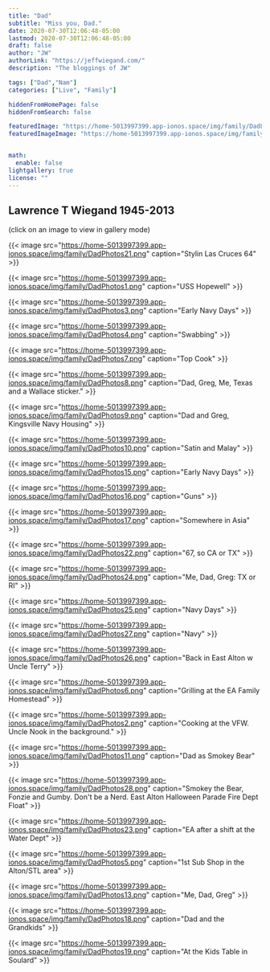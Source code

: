 ```yaml
---
title: "Dad"
subtitle: "Miss you, Dad."
date: 2020-07-30T12:06:48-05:00
lastmod: 2020-07-30T12:06:48-05:00
draft: false
author: "JW"
authorLink: "https://jeffwiegand.com/"
description: "The bloggings of JW"

tags: ["Dad","Nam"]
categories: ["Live", "Family"]

hiddenFromHomePage: false
hiddenFromSearch: false

featuredImage: "https://home-5013997399.app-ionos.space/img/family/DadLab.png"
featuredImageImage: "https://home-5013997399.app-ionos.space/img/family/DadLab.png"


math:
  enable: false
lightgallery: true
license: ""
---
```


## Lawrence T Wiegand 1945-2013

<!--more-->

(click on an image to view in gallery mode)

{{< image src="https://home-5013997399.app-ionos.space/img/family/DadPhotos21.png" caption="Stylin Las Cruces 64" >}}

{{< image src="https://home-5013997399.app-ionos.space/img/family/DadPhotos1.png" caption="USS Hopewell" >}}

{{< image src="https://home-5013997399.app-ionos.space/img/family/DadPhotos3.png" caption="Early Navy Days" >}}

{{< image src="https://home-5013997399.app-ionos.space/img/family/DadPhotos4.png" caption="Swabbing" >}}

{{< image src="https://home-5013997399.app-ionos.space/img/family/DadPhotos7.png" caption="Top Cook" >}}

{{< image src="https://home-5013997399.app-ionos.space/img/family/DadPhotos8.png" caption="Dad, Greg, Me, Texas and a Wallace sticker." >}}

{{< image src="https://home-5013997399.app-ionos.space/img/family/DadPhotos9.png" caption="Dad and Greg, Kingsville Navy Housing" >}}

{{< image src="https://home-5013997399.app-ionos.space/img/family/DadPhotos10.png" caption="Satin and Malay" >}}

{{< image src="https://home-5013997399.app-ionos.space/img/family/DadPhotos15.png" caption="Early Navy Days" >}}

{{< image src="https://home-5013997399.app-ionos.space/img/family/DadPhotos16.png" caption="Guns" >}}

{{< image src="https://home-5013997399.app-ionos.space/img/family/DadPhotos17.png" caption="Somewhere in Asia" >}}

{{< image src="https://home-5013997399.app-ionos.space/img/family/DadPhotos22.png" caption="67, so CA or TX" >}}

{{< image src="https://home-5013997399.app-ionos.space/img/family/DadPhotos24.png" caption="Me, Dad, Greg: TX or RI" >}}

{{< image src="https://home-5013997399.app-ionos.space/img/family/DadPhotos25.png" caption="Navy Days" >}}

{{< image src="https://home-5013997399.app-ionos.space/img/family/DadPhotos27.png" caption="Navy" >}}

{{< image src="https://home-5013997399.app-ionos.space/img/family/DadPhotos26.png" caption="Back in East Alton w Uncle Terry" >}}

{{< image src="https://home-5013997399.app-ionos.space/img/family/DadPhotos6.png" caption="Grilling at the EA Family Homestead" >}}

{{< image src="https://home-5013997399.app-ionos.space/img/family/DadPhotos2.png" caption="Cooking at the VFW. Uncle Nook in the background." >}}

{{< image src="https://home-5013997399.app-ionos.space/img/family/DadPhotos11.png" caption="Dad as Smokey Bear" >}}

{{< image src="https://home-5013997399.app-ionos.space/img/family/DadPhotos28.png" caption="Smokey the Bear, Fonzie and Gumby. Don't be a Nerd. East Alton Halloween Parade Fire Dept Float" >}}

{{< image src="https://home-5013997399.app-ionos.space/img/family/DadPhotos23.png" caption="EA after a shift at the Water Dept" >}}

{{< image src="https://home-5013997399.app-ionos.space/img/family/DadPhotos5.png" caption="1st Sub Shop in the Alton/STL area" >}}

{{< image src="https://home-5013997399.app-ionos.space/img/family/DadPhotos13.png" caption="Me, Dad, Greg" >}}

{{< image src="https://home-5013997399.app-ionos.space/img/family/DadPhotos18.png" caption="Dad and the Grandkids" >}}

{{< image src="https://home-5013997399.app-ionos.space/img/family/DadPhotos19.png" caption="At the Kids Table in Soulard" >}}
